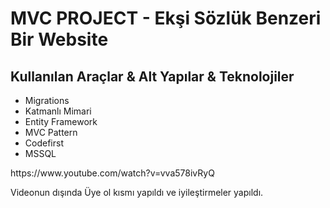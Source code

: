 <h1>MVC PROJECT - Ekşi Sözlük Benzeri Bir Website</h1>

<h2> Kullanılan Araçlar & Alt Yapılar & Teknolojiler </h2>

<ul>
  <li>Migrations</li>
  <li>Katmanlı Mimari</li>
  <li>Entity Framework</li>
  <li>MVC Pattern</li>
  <li>Codefirst</li>
  <li>MSSQL</li>
</ul>

<p> https://www.youtube.com/watch?v=vva578ivRyQ </p><p>Videonun dışında Üye ol kısmı yapıldı ve iyileştirmeler yapıldı.</p>
